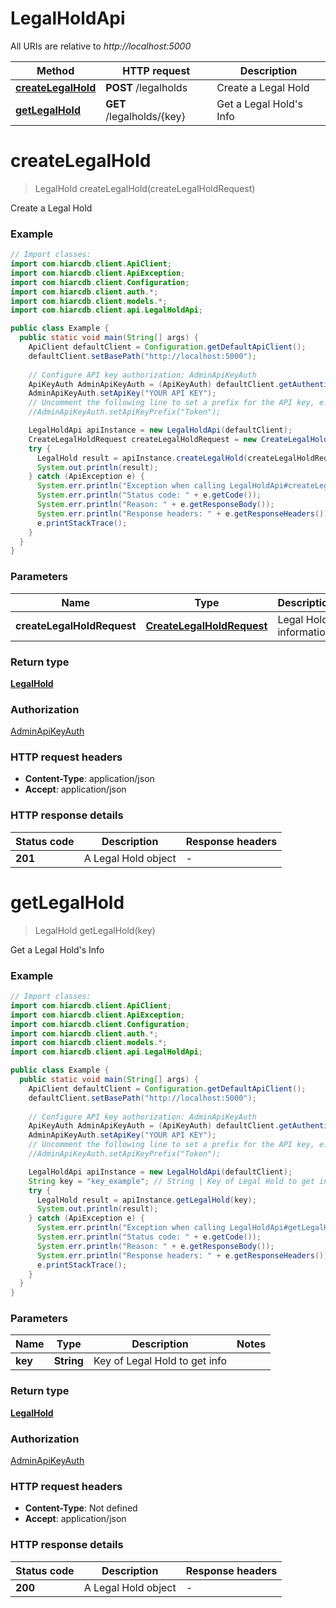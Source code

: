 # LegalHoldApi

All URIs are relative to *http://localhost:5000*

Method | HTTP request | Description
------------- | ------------- | -------------
[**createLegalHold**](LegalHoldApi.md#createLegalHold) | **POST** /legalholds | Create a Legal Hold
[**getLegalHold**](LegalHoldApi.md#getLegalHold) | **GET** /legalholds/{key} | Get a Legal Hold&#39;s Info


<a name="createLegalHold"></a>
# **createLegalHold**
> LegalHold createLegalHold(createLegalHoldRequest)

Create a Legal Hold

### Example
```java
// Import classes:
import com.hiarcdb.client.ApiClient;
import com.hiarcdb.client.ApiException;
import com.hiarcdb.client.Configuration;
import com.hiarcdb.client.auth.*;
import com.hiarcdb.client.models.*;
import com.hiarcdb.client.api.LegalHoldApi;

public class Example {
  public static void main(String[] args) {
    ApiClient defaultClient = Configuration.getDefaultApiClient();
    defaultClient.setBasePath("http://localhost:5000");
    
    // Configure API key authorization: AdminApiKeyAuth
    ApiKeyAuth AdminApiKeyAuth = (ApiKeyAuth) defaultClient.getAuthentication("AdminApiKeyAuth");
    AdminApiKeyAuth.setApiKey("YOUR API KEY");
    // Uncomment the following line to set a prefix for the API key, e.g. "Token" (defaults to null)
    //AdminApiKeyAuth.setApiKeyPrefix("Token");

    LegalHoldApi apiInstance = new LegalHoldApi(defaultClient);
    CreateLegalHoldRequest createLegalHoldRequest = new CreateLegalHoldRequest(); // CreateLegalHoldRequest | Legal Hold information
    try {
      LegalHold result = apiInstance.createLegalHold(createLegalHoldRequest);
      System.out.println(result);
    } catch (ApiException e) {
      System.err.println("Exception when calling LegalHoldApi#createLegalHold");
      System.err.println("Status code: " + e.getCode());
      System.err.println("Reason: " + e.getResponseBody());
      System.err.println("Response headers: " + e.getResponseHeaders());
      e.printStackTrace();
    }
  }
}
```

### Parameters

Name | Type | Description  | Notes
------------- | ------------- | ------------- | -------------
 **createLegalHoldRequest** | [**CreateLegalHoldRequest**](CreateLegalHoldRequest.md)| Legal Hold information |

### Return type

[**LegalHold**](LegalHold.md)

### Authorization

[AdminApiKeyAuth](../README.md#AdminApiKeyAuth)

### HTTP request headers

 - **Content-Type**: application/json
 - **Accept**: application/json

### HTTP response details
| Status code | Description | Response headers |
|-------------|-------------|------------------|
**201** | A Legal Hold object |  -  |

<a name="getLegalHold"></a>
# **getLegalHold**
> LegalHold getLegalHold(key)

Get a Legal Hold&#39;s Info

### Example
```java
// Import classes:
import com.hiarcdb.client.ApiClient;
import com.hiarcdb.client.ApiException;
import com.hiarcdb.client.Configuration;
import com.hiarcdb.client.auth.*;
import com.hiarcdb.client.models.*;
import com.hiarcdb.client.api.LegalHoldApi;

public class Example {
  public static void main(String[] args) {
    ApiClient defaultClient = Configuration.getDefaultApiClient();
    defaultClient.setBasePath("http://localhost:5000");
    
    // Configure API key authorization: AdminApiKeyAuth
    ApiKeyAuth AdminApiKeyAuth = (ApiKeyAuth) defaultClient.getAuthentication("AdminApiKeyAuth");
    AdminApiKeyAuth.setApiKey("YOUR API KEY");
    // Uncomment the following line to set a prefix for the API key, e.g. "Token" (defaults to null)
    //AdminApiKeyAuth.setApiKeyPrefix("Token");

    LegalHoldApi apiInstance = new LegalHoldApi(defaultClient);
    String key = "key_example"; // String | Key of Legal Hold to get info
    try {
      LegalHold result = apiInstance.getLegalHold(key);
      System.out.println(result);
    } catch (ApiException e) {
      System.err.println("Exception when calling LegalHoldApi#getLegalHold");
      System.err.println("Status code: " + e.getCode());
      System.err.println("Reason: " + e.getResponseBody());
      System.err.println("Response headers: " + e.getResponseHeaders());
      e.printStackTrace();
    }
  }
}
```

### Parameters

Name | Type | Description  | Notes
------------- | ------------- | ------------- | -------------
 **key** | **String**| Key of Legal Hold to get info |

### Return type

[**LegalHold**](LegalHold.md)

### Authorization

[AdminApiKeyAuth](../README.md#AdminApiKeyAuth)

### HTTP request headers

 - **Content-Type**: Not defined
 - **Accept**: application/json

### HTTP response details
| Status code | Description | Response headers |
|-------------|-------------|------------------|
**200** | A Legal Hold object |  -  |

